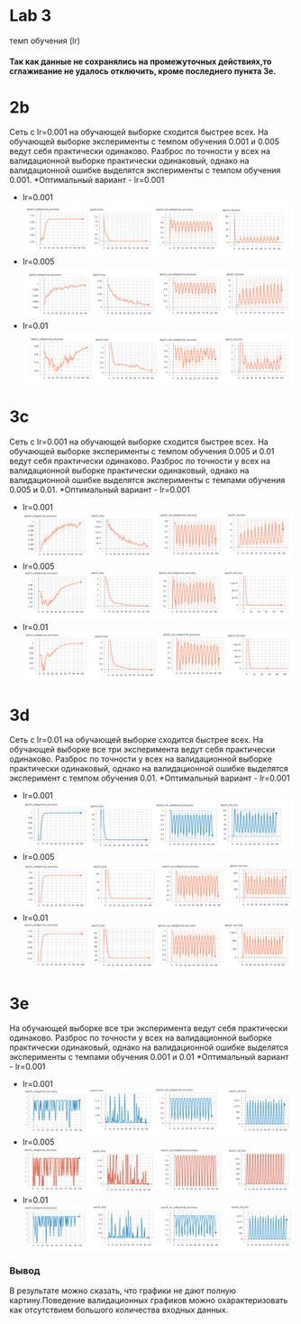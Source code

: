 
# Lab 3  
темп обучения (lr)
#### Так как данные не сохранялись на промежуточных действиях,то сглаживание не удалось отключить, кроме последнего  пункта 3е.
# 2b 
Cеть с lr=0.001 на обучающей выборке сходится быстрее всех.
На обучающей выборке  эксперименты с темпом обучения 0.001 и 0.005 ведут  себя практически одинаково. Разброс по точности у всех на валидационной выборке практически одинаковый, однако на валидационной ошибке выделятся эксперименты с темпом обучения 0.001.
*Оптимальный вариант - lr=0.001
* lr=0.001
![lr=0.001](2a_1.png)
* lr=0.005 
![lr=0.005](2a_2.png)
* lr=0.01 
![lr=0.01](2a_3.png)

# 3c
Cеть с lr=0.001 на обучающей выборке сходится быстрее всех.
На обучающей выборке  эксперименты с темпом обучения 0.005 и 0.01 ведут  себя практически одинаково. Разброс по точности у всех на валидационной выборке практически одинаковый, однако на валидационной ошибке выделятся эксперименты с темпами  обучения 0.005 и 0.01.
*Оптимальный вариант - lr=0.001
* lr=0.001
![lr=0.001](3a_1.png)
* lr=0.005 
![lr=0.005](3a_2.png)
* lr=0.01 
![lr=0.01](3a_3.png)
# 3d
Cеть с lr=0.01 на обучающей выборке сходится быстрее всех.
На обучающей выборке все три эксперимента ведут  себя практически одинаково. Разброс по точности у всех на валидационной выборке практически одинаковый, однако на валидационной ошибке выделятся эксперимент с темпом  обучения 0.01.
*Оптимальный вариант - lr=0.001
* lr=0.001
![lr=0.001](3d_1.png)
* lr=0.005
![lr=0.005](3d_2.png)
* lr=0.01
![lr=0.01](3d_3.png)

# 3e
На обучающей выборке все три эксперимента ведут  себя практически одинаково. Разброс по точности у всех на валидационной выборке практически одинаковый, однако на валидационной ошибке выделятся эксперименты с темпами обучения 0.001 и 0.01
*Оптимальный вариант - lr=0.001
* lr=0.001
![lr=0.001](3e_1.png)
* lr=0.005
![lr=0.005](3e_2.png)
* lr=0.01
![lr=0.01](3e_3.png)

### Вывод
В результате можно сказать, что графики не дают полную картину.Поведение валидационных графиков можно охарактеризовать как отсутствием  большого количества входных данных.
